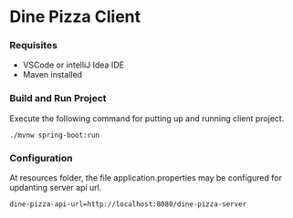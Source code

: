 # Dine Pizza Client

### Requisites
* VSCode or intelliJ Idea IDE
* Maven installed

### Build and Run Project

Execute the following command for putting up and running client project.

`./mvnw spring-boot:run`

### Configuration

At resources folder, the file application.properties may be configured for updanting server api url.

`
dine-pizza-api-url=http://localhost:8080/dine-pizza-server
`

